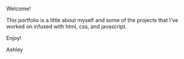 Welcome!

This portfolio is a little about myself and some of the projects that I've worked on infused with html, css, and javascript.

Enjoy!


Ashley